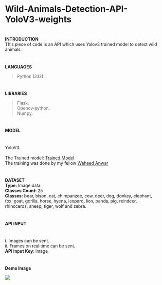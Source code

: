 # Wild-Animals-Detection-API-YoloV3-weights
#
**INTRODUCTION<br>**
This piece of code is an API which uses Yolov3 trained model to detect wild animals.
#
**LANGUAGES**
> Python (3.12).
#
**LIBRARIES**
> Flask.<br>
> Opencv-python.<br>
> Numpy.
#
**MODEL** 
#
YoloV3.<br><br>
The Trained model: <a href='https://drive.google.com/file/d/1BY4JS460L1WCz6p1UwZW_Un8bHWWXVW_/view?usp=drivesdk](https://drive.google.com/drive/folders/1ufT479Gh5PK0i5JiZPRio0rV8AMiJpo_?usp=sharing'>Trained Model</a> <br>
The training was done by my fellow <a href='https://github.com/Waheed9002/AR-Hiking-App.git](https://github.com/Waheed9002'>Waheed Anwar</a>
#
**DATASET**<br>
**Type:** Image data<br>
**Classes Count:** 25<br>
**Classes:** bear, bison, cat, chimpanzee, cow, deer, dog, donkey, elephant, fox, goat, gorilla, horse, hyena, leopard, lion, panda, pig, reindeer, rhinoceros, sheep, tiger, wolf and zebra.
#
**API INPUT**
#
i. Images can be sent.<br>
ii. Frames on real time can be sent.<br>
**API Input Key:** image
#
**Demo Image**
<div style="display: flex; justify-content: space-between; align-items: center; gap: 10px;">
<img src="https://i.imgur.com/qq1k6E1.jpg" >
</div>

